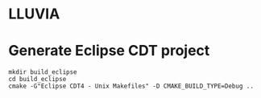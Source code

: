 # LLUVIA

# Generate Eclipse CDT project

```
mkdir build_eclipse
cd build_eclipse
cmake -G"Eclipse CDT4 - Unix Makefiles" -D CMAKE_BUILD_TYPE=Debug ..
```
